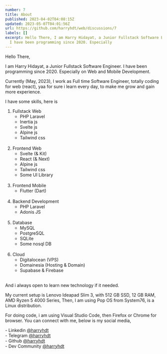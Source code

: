 ```yaml
---
number: 7
title: About
published: 2023-04-02T04:08:15Z
updated: 2023-05-07T04:01:56Z
url: https://github.com/harryhdt/web/discussions/7
labels: []
excerpt: Hello There, I am Harry Hidayat, a Junior Fullstack Software Engineer.
  I have been programming since 2020. Especially
---
```

Hello There,

I am Harry Hidayat, a Junior Fullstack Software Engineer. I have been programming since 2020. Especially on Web and Mobile Development.

Currently (May, 2023), I work as Full time Software Engineer, totally coding for web (react), yaa for sure i learn every day, to make me grow and gain more experience.

I have some skills, here is

1. Fullstack Web
    - PHP Laravel
    - Inertia js
    - Svelte js
    - Alpine js
    - Tailwind css
<br/><br/>
2. Frontend Web
    - Svelte (& Kit)
    - React (& Next)
    - Alpine js
    - Tailwind css
    - Some UI Library
<br/><br/>
3. Frontend Mobile
    - Flutter (Dart)
<br/><br/>
4. Backend Development
    - PHP Laravel
    - Adonis JS
<br/><br/>
5. Database
    - MySQL
    - PostgreSQL
    - SQLite
    - Some nosql DB
<br/><br/>
6. Cloud
    - Digitalocean (VPS)
    - Domainesia (Hosting & Domain)
    - Supabase & Firebase
<br/><br/>

And i always open to learn new technology if it needed.

My current setup is Lenovo Ideapad Slim 3, with 512 GB SSD, 12 GB RAM, AMD Ryzen 5 4000 Series, Then, I am using Pop OS from System76, is a Linux distribution.

For doing code, i am using Visual Studio Code, then Firefox or Chrome for browser.
You can connect with me, below is my social media,

\- Linkedin [@harryhdt](https://linkedin.com/in/harryhdt)<br/>
\- Telegram [@harryhdt](https://t.me/harryhdt)<br/>
\- Github [@harryhdt](https://github.com/harryhdt)<br/>
\- Dev Community [@harryhdt](https://dev.to/harryhdt/)<br/>